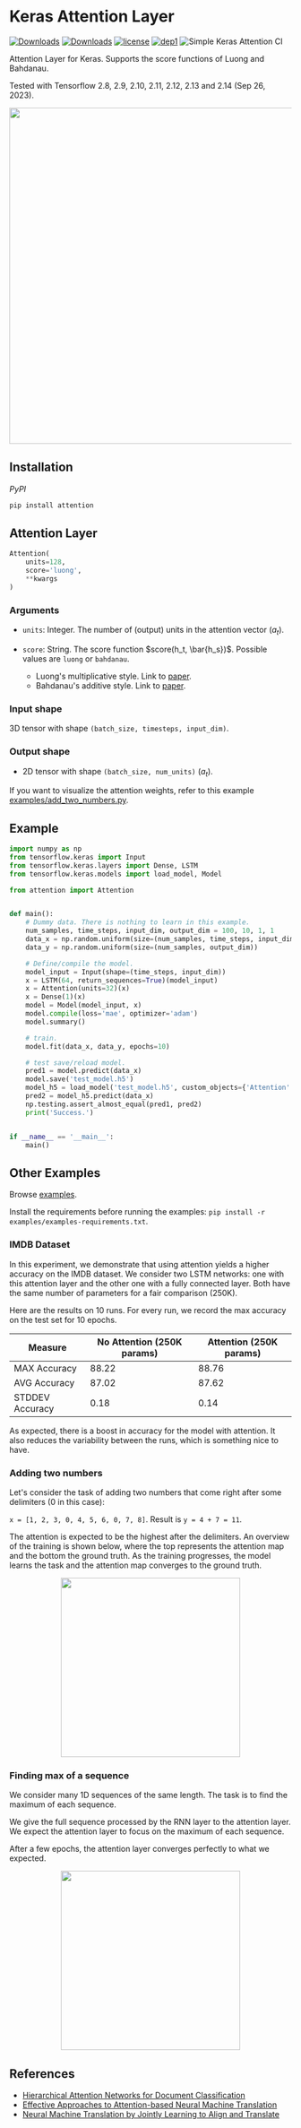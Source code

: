 # Keras Attention Layer

[![Downloads](https://pepy.tech/badge/attention)](https://pepy.tech/project/attention)
[![Downloads](https://pepy.tech/badge/attention/month)](https://pepy.tech/project/attention)
[![license](https://img.shields.io/badge/License-Apache_2.0-brightgreen.svg)](https://github.com/philipperemy/keras-attention-mechanism/blob/master/LICENSE) [![dep1](https://img.shields.io/badge/Tensorflow-2.0+-brightgreen.svg)](https://www.tensorflow.org/)
![Simple Keras Attention CI](https://github.com/philipperemy/keras-attention-mechanism/workflows/Simple%20Keras%20Attention%20CI/badge.svg)

Attention Layer for Keras. Supports the score functions of Luong and Bahdanau.

Tested with Tensorflow 2.8, 2.9, 2.10, 2.11, 2.12, 2.13 and 2.14 (Sep 26, 2023).

<p align="center">
  <img src="examples/equations.png" width="600">
</p>


## Installation

*PyPI*

```bash
pip install attention
```

## Attention Layer

```python
Attention(
    units=128,
    score='luong',
    **kwargs
)
```

### Arguments

- `units`: Integer. The number of (output) units in the attention vector ($a_t$).
- `score`: String. The score function $score(h_t, \bar{h_s})$. Possible values are `luong` or `bahdanau`.


   - Luong's multiplicative style. Link to [paper](https://arxiv.org/abs/1508.04025).
   - Bahdanau's additive style. Link to [paper](https://arxiv.org/abs/1409.0473).


### Input shape

3D tensor with shape `(batch_size, timesteps, input_dim)`.

### Output shape

- 2D tensor with shape `(batch_size, num_units)` ($a_t$).

If you want to visualize the attention weights, refer to this example [examples/add_two_numbers.py](examples/add_two_numbers.py).


## Example

```python
import numpy as np
from tensorflow.keras import Input
from tensorflow.keras.layers import Dense, LSTM
from tensorflow.keras.models import load_model, Model

from attention import Attention


def main():
    # Dummy data. There is nothing to learn in this example.
    num_samples, time_steps, input_dim, output_dim = 100, 10, 1, 1
    data_x = np.random.uniform(size=(num_samples, time_steps, input_dim))
    data_y = np.random.uniform(size=(num_samples, output_dim))

    # Define/compile the model.
    model_input = Input(shape=(time_steps, input_dim))
    x = LSTM(64, return_sequences=True)(model_input)
    x = Attention(units=32)(x)
    x = Dense(1)(x)
    model = Model(model_input, x)
    model.compile(loss='mae', optimizer='adam')
    model.summary()

    # train.
    model.fit(data_x, data_y, epochs=10)

    # test save/reload model.
    pred1 = model.predict(data_x)
    model.save('test_model.h5')
    model_h5 = load_model('test_model.h5', custom_objects={'Attention': Attention})
    pred2 = model_h5.predict(data_x)
    np.testing.assert_almost_equal(pred1, pred2)
    print('Success.')


if __name__ == '__main__':
    main()
```

## Other Examples

Browse [examples](examples).

Install the requirements before running the examples: `pip install -r examples/examples-requirements.txt`.


### IMDB Dataset

In this experiment, we demonstrate that using attention yields a higher accuracy on the IMDB dataset. We consider two
LSTM networks: one with this attention layer and the other one with a fully connected layer. Both have the same number
of parameters for a fair comparison (250K).

Here are the results on 10 runs. For every run, we record the max accuracy on the test set for 10 epochs.


| Measure  | No Attention (250K params) | Attention (250K params) |
| ------------- | ------------- | ------------- |
| MAX Accuracy | 88.22 | 88.76 |
| AVG Accuracy | 87.02 | 87.62 |
| STDDEV Accuracy | 0.18 | 0.14 |

As expected, there is a boost in accuracy for the model with attention. It also reduces the variability between the runs, which is something nice to have.


### Adding two numbers

Let's consider the task of adding two numbers that come right after some delimiters (0 in this case):

`x = [1, 2, 3, 0, 4, 5, 6, 0, 7, 8]`. Result is `y = 4 + 7 = 11`.

The attention is expected to be the highest after the delimiters. An overview of the training is shown below, where the
top represents the attention map and the bottom the ground truth. As the training  progresses, the model learns the 
task and the attention map converges to the ground truth.

<p align="center">
  <img src="examples/attention.gif" width="320">
</p>

### Finding max of a sequence

We consider many 1D sequences of the same length. The task is to find the maximum of each sequence. 

We give the full sequence processed by the RNN layer to the attention layer. We expect the attention layer to focus on the maximum of each sequence.

After a few epochs, the attention layer converges perfectly to what we expected.

<p align="center">
  <img src="examples/readme/example.png" width="320">
</p>

## References

- [Hierarchical Attention Networks for Document Classification](https://www.cs.cmu.edu/~./hovy/papers/16HLT-hierarchical-attention-networks.pdf)
- [Effective Approaches to Attention-based Neural Machine Translation](https://arxiv.org/abs/1508.04025)
- [Neural Machine Translation by Jointly Learning to Align and Translate](https://arxiv.org/abs/1409.0473)
